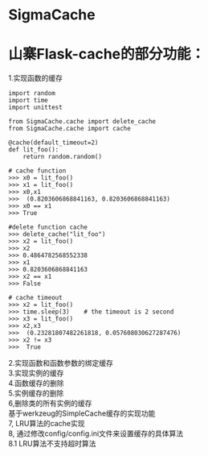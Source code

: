 SigmaCache
=============================================
# 山寨Flask-cache的部分功能：</br>
1.实现函数的缓存</br>
    
    import random
    import time
    import unittest
    
    from SigmaCache.cache import delete_cache
    from SigmaCache.cache import cache
    
    @cache(default_timeout=2)
    def lit_foo():
        return random.random()
    
    # cache function 
    >>> x0 = lit_foo()
    >>> x1 = lit_foo()
    >>> x0,x1
    >>>  (0.8203606868841163, 0.8203606868841163)
    >>> x0 == x1
    >>> True
    
    #delete function cache
    >>> delete_cache("lit_foo")
    >>> x2 = lit_foo()
    >>> x2
    >>> 0.4864782568552338
    >>> x1
    >>> 0.8203606868841163
    >>> x2 == x1
    >>> False
    
    # cache timeout 
    >>> x2 = lit_foo()
    >>> time.sleep(3)    # the timeout is 2 second
    >>> x3 = lit_foo()
    >>> x2,x3
    >>>  (0.23281807482261818, 0.057608030627287476)
    >>> x2 != x3
    >>>  True

    

2.实现函数和函数参数的绑定缓存</br>
3.实现实例的缓存</br>
4.函数缓存的删除</br>
5.实例缓存的删除</br>
6,删除类的所有实例的缓存</br>
基于werkzeug的SimpleCache缓存的实现功能</br>
7, LRU算法的cache实现</br>
8, 通过修改config/config.ini文件来设置缓存的具体算法</br>
8.1 LRU算法不支持超时算法</br>


